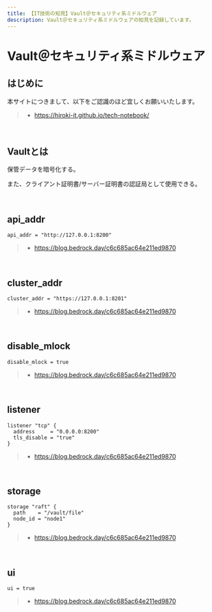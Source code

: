 ```yaml
---
title: 【IT技術の知見】Vault＠セキュリティ系ミドルウェア
description: Vault＠セキュリティ系ミドルウェアの知見を記録しています。
---
```


# Vault＠セキュリティ系ミドルウェア

## はじめに

本サイトにつきまして、以下をご認識のほど宜しくお願いいたします。

> - https://hiroki-it.github.io/tech-notebook/

<br>

## Vaultとは

保管データを暗号化する。

また、クライアント証明書/サーバー証明書の認証局として使用できる。

<br>

## api_addr

```hcl
api_addr = "http://127.0.0.1:8200"
```

> - https://blog.bedrock.day/c6c685ac64e211ed9870

<br>

## cluster_addr

```hcl
cluster_addr = "https://127.0.0.1:8201"
```

> - https://blog.bedrock.day/c6c685ac64e211ed9870

<br>

## disable_mlock

```hcl
disable_mlock = true
```

> - https://blog.bedrock.day/c6c685ac64e211ed9870

<br>

## listener

```hcl
listener "tcp" {
  address     = "0.0.0.0:8200"
  tls_disable = "true"
}
```

> - https://blog.bedrock.day/c6c685ac64e211ed9870

<br>

## storage

```hcl
storage "raft" {
  path    = "/vault/file"
  node_id = "node1"
}
```

> - https://blog.bedrock.day/c6c685ac64e211ed9870

<br>

## ui

```hcl
ui = true
```

> - https://blog.bedrock.day/c6c685ac64e211ed9870

<br>
